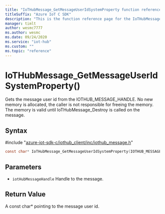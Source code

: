 ```yaml
---                             
title: "IoTHubMessage_GetMessageUserIdSystemProperty function reference | Microsoft Docs" 
titleSuffix: "Azure IoT C SDK"            
description: "This is the function reference page for the IoTHubMessage_GetMessageUserIdSystemProperty() function in the Azure IoT C SDK. This SDK is used with Azure IoT Hub and Azure IoT Hub Device Provisioning Service"            
manager: timlt                 
author: wesmc7777              
ms.author: wesmc               
ms.date: 09/24/2020                    
ms.service: "iot-hub"             
ms.custom: ""                
ms.topic: "reference"        
---                            
```


# IoTHubMessage_GetMessageUserIdSystemProperty()

Gets the message user id from the IOTHUB_MESSAGE_HANDLE. No new memory is allocated, the caller is not responsible for freeing the memory. The memory is valid until IoTHubMessage_Destroy is called on the message.

## Syntax

\#include "[azure-iot-sdk-c/iothub_client/inc/iothub_message.h](../iothub-message-h.md)"  
```C
const char* IoTHubMessage_GetMessageUserIdSystemProperty(IOTHUB_MESSAGE_HANDLE  MU_C2);
```

## Parameters
* `iotHubMessageHandle` Handle to the message.

## Return Value
A const char* pointing to the message user id.

